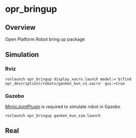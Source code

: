 # opr_bringup

## Overview
Open Platform Robot bring up package

## Simulation
### Rviz
```
roslaunch opr_bringup display_xacro.launch model:='$(find opr_description)/robots/ganken_kun_v1.xacro' gui:=true
```
### Gazebo
[MimicJointPlugin](https://github.com/roboticsgroup/roboticsgroup_gazebo_plugins) is required to simulate robot in Gazebo
```
roslaunch opr_bringup ganken_kun_sim.launch 
```

## Real
